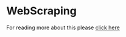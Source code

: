 # WebScraping
For reading more about this please [click here](https://ritikpatel17.medium.com/web-scraping-using-python-4e6619b2ca13)
